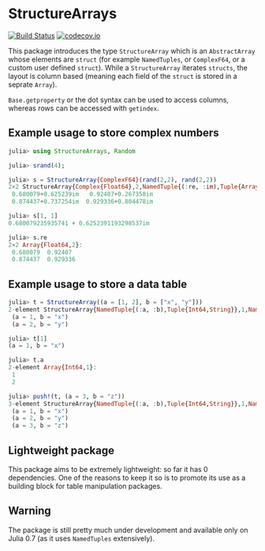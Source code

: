 # StructureArrays

[![Build Status](https://travis-ci.org/piever/StructureArrays.jl.svg?branch=master)](https://travis-ci.org/piever/StructureArrays.jl)
[![codecov.io](http://codecov.io/github/piever/StructureArrays.jl/coverage.svg?branch=master)](http://codecov.io/github/piever/StructureArrays.jl?branch=master)

This package introduces the type `StructureArray` which is an `AbstractArray` whose elements are `struct` (for example `NamedTuples`,  or `ComplexF64`, or a custom user defined `struct`). While a `StructureArray` iterates `structs`, the layout is column based (meaning each field of the `struct` is stored in a seprate `Array`).

`Base.getproperty` or the dot syntax can be used to access columns, whereas rows can be accessed with `getindex`.

## Example usage to store complex numbers

```julia
julia> using StructureArrays, Random

julia> srand(4);

julia> s = StructureArray{ComplexF64}(rand(2,2), rand(2,2))
2×2 StructureArray{Complex{Float64},2,NamedTuple{(:re, :im),Tuple{Array{Float64,2},Array{Float64,2}}}}:
 0.680079+0.625239im   0.92407+0.267358im
 0.874437+0.737254im  0.929336+0.804478im

julia> s[1, 1]
0.680079235935741 + 0.6252391193298537im

julia> s.re
2×2 Array{Float64,2}:
 0.680079  0.92407
 0.874437  0.929336
```

## Example usage to store a data table

```julia
julia> t = StructureArray((a = [1, 2], b = ["x", "y"]))
2-element StructureArray{NamedTuple{(:a, :b),Tuple{Int64,String}},1,NamedTuple{(:a, :b),Tuple{Array{Int64,1},Array{String,1}}}}:
 (a = 1, b = "x")
 (a = 2, b = "y")

julia> t[1]
(a = 1, b = "x")

julia> t.a
2-element Array{Int64,1}:
 1
 2

julia> push!(t, (a = 3, b = "z"))
3-element StructureArray{NamedTuple{(:a, :b),Tuple{Int64,String}},1,NamedTuple{(:a, :b),Tuple{Array{Int64,1},Array{String,1}}}}:
 (a = 1, b = "x")
 (a = 2, b = "y")
 (a = 3, b = "z")
```

## Lightweight package

This package aims to be extremely lightweight: so far it has 0 dependencies. One of the reasons to keep it so is to promote its use as a building block for table manipulation packages.

## Warning

The package is still pretty much under development and available only on Julia 0.7 (as it uses `NamedTuples` extensively).
